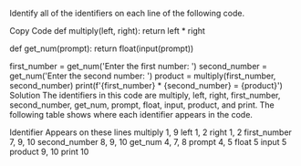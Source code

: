 Identify all of the identifiers on each line of the following code.

Copy Code
def multiply(left, right):
    return left * right

def get_num(prompt):
    return float(input(prompt))

first_number = get_num('Enter the first number: ')
second_number = get_num('Enter the second number: ')
product = multiply(first_number, second_number)
print(f'{first_number} * {second_number} = {product}')
Solution
The identifiers in this code are multiply, left, right, first_number, second_number, get_num, prompt, float, input, product, and print. The following table shows where each identifier appears in the code.

Identifier	Appears on these lines
multiply	1, 9
left	1, 2
right	1, 2
first_number	7, 9, 10
second_number	8, 9, 10
get_num	4, 7, 8
prompt	4, 5
float	5
input	5
product	9, 10
print	10